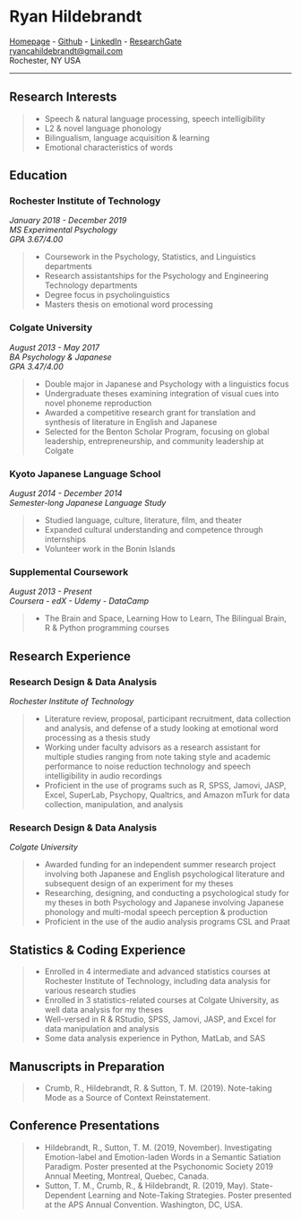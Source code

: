 # Ryan Hildebrandt

[Homepage](https://ryancahildebrandt.github.io/About_Me/) - [Github](https://github.com/ryancahildebrandt) - [LinkedIn](https://linkedin.com/in/rcah) - [ResearchGate](https://researchgate.net/profile/Ryan\_Hildebrandt)<br>
ryancahildebrandt@gmail.com<br>
Rochester, NY USA<br>

---

## Research Interests

> - Speech & natural language processing, speech intelligibility
> - L2 & novel language phonology
> - Bilingualism, language acquisition & learning
> - Emotional characteristics of words

## Education

### Rochester Institute of Technology

*January 2018 - December 2019*<br>
*MS Experimental Psychology*<br>
*GPA 3.67/4.00*<br>

> - Coursework in the Psychology, Statistics, and Linguistics departments
> - Research assistantships for the Psychology and Engineering Technology departments
> - Degree focus in psycholinguistics
> - Masters thesis on emotional word processing

### Colgate University

*August 2013 - May 2017*<br>
*BA Psychology & Japanese*<br>
*GPA 3.47/4.00*<br>

> - Double major in Japanese and Psychology with a linguistics focus
> - Undergraduate theses examining integration of visual cues into novel phoneme reproduction
> - Awarded a competitive research grant for translation and synthesis of literature in English and Japanese 
> - Selected for the Benton Scholar Program, focusing on global leadership, entrepreneurship, and community leadership at Colgate

### Kyoto Japanese Language School

*August 2014 - December 2014*<br>
*Semester-long Japanese Language Study*<br>

> - Studied language, culture, literature, film, and theater
> - Expanded cultural understanding and competence through internships
> - Volunteer work in the Bonin Islands

### Supplemental Coursework

*August 2013 - Present*<br>
*Coursera - edX - Udemy - DataCamp*<br>

> - The Brain and Space, Learning How to Learn, The Bilingual Brain, R & Python programming courses

## Research Experience

### Research Design & Data Analysis

*Rochester Institute of Technology*

> - Literature review, proposal, participant recruitment, data collection and analysis, and defense of a study looking at emotional word processing as a thesis study
> - Working under faculty advisors as a research assistant for multiple studies ranging from note taking style and academic performance to noise reduction technology and speech intelligibility in audio recordings
> - Proficient in the use of programs such as R, SPSS, Jamovi, JASP, Excel, SuperLab, Psychopy, Qualtrics, and Amazon mTurk for data collection, manipulation, and analysis

### Research Design & Data Analysis

*Colgate University*

> - Awarded funding for an independent summer research project involving both Japanese and English psychological literature and subsequent design of an experiment for my theses
> - Researching, designing, and conducting a psychological study for my theses in both Psychology and Japanese involving Japanese phonology and multi-modal speech perception & production
> - Proficient in the use of the audio analysis programs CSL and Praat

## Statistics & Coding Experience

> - Enrolled in 4 intermediate and advanced statistics courses at Rochester Institute of Technology, including data analysis for various research studies
> - Enrolled in 3 statistics-related courses at Colgate University, as well data analysis for my theses
> - Well-versed in R & RStudio, SPSS, Jamovi, JASP, and Excel for data manipulation and analysis
> - Some data analysis experience in Python, MatLab, and SAS

## Manuscripts in Preparation

> - Crumb, R., Hildebrandt, R. & Sutton, T. M. (2019). Note-taking Mode as a Source of Context Reinstatement.

## Conference Presentations

> - Hildebrandt, R., Sutton, T. M. (2019, November). Investigating Emotion-label and Emotion-laden Words in a Semantic Satiation Paradigm. Poster presented at the Psychonomic Society 2019 Annual Meeting, Montreal, Quebec, Canada.
> - Sutton, T. M., Crumb, R., & Hildebrandt, R. (2019, May). State-Dependent Learning and Note-Taking Strategies. Poster presented at the APS Annual Convention. Washington, DC, USA.
